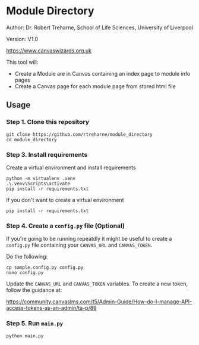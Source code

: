 # Module Directory

Author: Dr. Robert Treharne, School of Life Sciences, University of Liverpool

Version: V1.0

https://www.canvaswizards.org.uk

This tool will:

+ Create a Module are in Canvas containing an index page to module info pages
+ Create a Canvas page for each module page from stored html file


## Usage

### Step 1. Clone this repository

```{bash}
git clone https://github.com/rtreharne/module_directory
cd module_directory
```

### Step 3. Install requirements

Create a virtual environment and install requirements
```{bash}
python -m virtualenv .venv 
.\.venv\Scripts\activate
pip install -r requirements.txt
```

If you don't want to create a virtual environment
```{bash}
pip install -r requirements.txt
```

### Step 4. Create a `config.py` file (Optional)

If you're going to be running repeatdly it might be useful to create a `config.py` file containing your `CANVAS_URL` and `CANVAS_TOKEN`.

Do the following:

```{bash}
cp sample.config.py config.py
nano config.py
```

Update the `CANVAS_URL` and `CANVAS_TOKEN` variables. To create a new token, follow the guidance at:

https://community.canvaslms.com/t5/Admin-Guide/How-do-I-manage-API-access-tokens-as-an-admin/ta-p/89

### Step 5. Run `main.py`

```{bash}
python main.py
```















